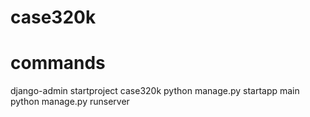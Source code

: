 # case320k





# commands

django-admin startproject case320k
python manage.py startapp main
python manage.py runserver

